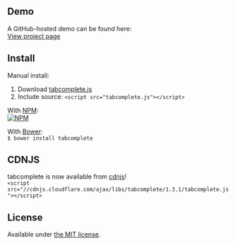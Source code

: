 ## Demo

A GitHub-hosted demo can be found here:  
[View project page](http://erming.github.io/tabcomplete/)

## Install

Manual install:  
  1. Download [tabcomplete.js](https://raw.githubusercontent.com/erming/tabcomplete/gh-pages/tabcomplete.js)
  2. Include source: `<script src="tabcomplete.js"></script>`

With [NPM](https://www.npmjs.org/package/tabcomplete):  
[![NPM](https://nodei.co/npm/tabcomplete.png?compact=true)](https://www.npmjs.org/package/tabcomplete)

With [Bower](http://bower.io/search/?q=tabcomplete):  
`$ bower install tabcomplete`

## CDNJS

tabcomplete is now available from [cdnjs](http://cdnjs.com/libraries/tabcomplete)!  
```<script src="//cdnjs.cloudflare.com/ajax/libs/tabcomplete/1.3.1/tabcomplete.js"></script>```

## License

Available under [the MIT license](http://mths.be/mit).
